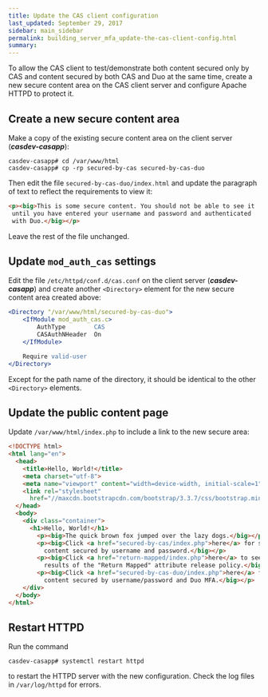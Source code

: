 ```yaml
---
title: Update the CAS client configuration
last_updated: September 29, 2017
sidebar: main_sidebar
permalink: building_server_mfa_update-the-cas-client-config.html
summary:
---
```


To allow the CAS client to test/demonstrate both content secured only by CAS and content secured by both CAS and Duo at the same time, create a new secure content area on the CAS client server and configure Apache HTTPD to protect it.

## Create a new secure content area

Make a copy of the existing secure content area on the client server (***casdev-casapp***):

```console
casdev-casapp# cd /var/www/html
casdev-casapp# cp -rp secured-by-cas secured-by-cas-duo
```

Then edit the file `secured-by-cas-duo/index.html` and update the paragraph of text to reflect the requirements to view it:

```html
<p><big>This is some secure content. You should not be able to see it
 until you have entered your username and password and authenticated
 with Duo.</big></p>
```

Leave the rest of the file unchanged.

## Update `mod_auth_cas` settings

Edit the file `/etc/httpd/conf.d/cas.conf` on the client server (***casdev-casapp***) and create another `<Directory>` element for the new secure content area created above:

```apache
<Directory "/var/www/html/secured-by-cas-duo">
    <IfModule mod_auth_cas.c>
        AuthType        CAS
        CASAuthNHeader  On
    </IfModule>

    Require valid-user
</Directory>
```

Except for the path name of the directory, it should be identical to the other `<Directory>` elements.

## Update the public content page

Update `/var/www/html/index.php` to include a link to the new secure area:

```html
<!DOCTYPE html>
<html lang="en">
  <head>
    <title>Hello, World!</title>
    <meta charset="utf-8">
    <meta name="viewport" content="width=device-width, initial-scale=1">
    <link rel="stylesheet"
      href="//maxcdn.bootstrapcdn.com/bootstrap/3.3.7/css/bootstrap.min.css">
  </head>
  <body>
    <div class="container">
      <h1>Hello, World!</h1>
        <p><big>The quick brown fox jumped over the lazy dogs.</big></p>
        <p><big>Click <a href="secured-by-cas/index.php">here</a> for some
          content secured by username and password.</big></p>
        <p><big>Click <a href="return-mapped/index.php">here</a> to see the
          results of the "Return Mapped" attribute release policy.</big></p>
        <p><big>Click <a href="secured-by-cas-duo/index.php">here</a> for some
          content secured by username/password and Duo MFA.</big></p>
    </div>
  </body>
</html>
```

## Restart HTTPD

Run the command

```console
casdev-casapp# systemctl restart httpd
```

to restart the HTTPD server with the new configuration. Check the log files in `/var/log/httpd` for errors.
